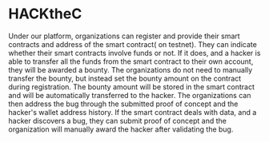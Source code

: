 # HACKtheC

Under our platform, organizations can register and provide their smart contracts and address of the  smart contract( on testnet). 
They can indicate whether their smart contracts involve funds or not. If it does, and a hacker is able to transfer all the funds from the smart contract to their own account, they will be awarded a bounty. The organizations do not need to manually transfer the bounty, but instead set the bounty amount on the contract during registration. The bounty amount will be stored in the smart contract and will be automatically transferred to the hacker. The organizations can then address the bug through the submitted proof of concept and the hacker's wallet address history.
If the smart contract deals with data, and a hacker discovers a bug, they can submit proof of concept and the organization will manually award the hacker after validating the bug.
